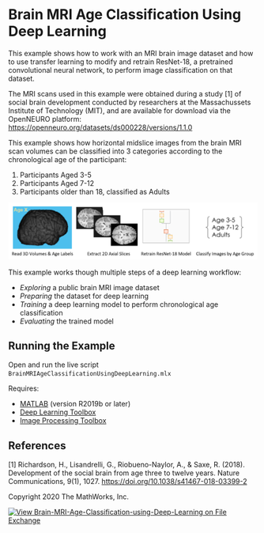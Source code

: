 # **Brain MRI Age Classification Using Deep Learning**

This example shows how to work with an MRI brain image dataset and how to use transfer learning to modify and retrain ResNet-18, a pretrained convolutional neural network, to perform image classification on that dataset.

The MRI scans used in this example were obtained during a study \[1\] of social brain development conducted by researchers at the Massachussets Institute of Technology (MIT), and are available for download via the OpenNEURO platform:
    https://openneuro.org/datasets/ds000228/versions/1.1.0

This example shows how horizontal midslice images from the brain MRI scan volumes can be classified into 3 categories according to the chronological age of the participant:
1. Participants Aged 3-5
2. Participants Aged 7-12
3. Participants older than 18, classified as Adults

![](images/overview.png)

This example works though multiple steps of a deep learning workflow:
- _Exploring_ a public brain MRI image dataset
- _Preparing_ the dataset for deep learning
- _Training_ a deep learning model to perform chronological age classification
- _Evaluating_ the trained model


## **Running the Example**

Open and run the live script `BrainMRIAgeClassificationUsingDeepLearning.mlx`

Requires:
- [MATLAB](https://www.mathworks.com/products/matlab.html) (version R2019b or later)
- [Deep Learning Toolbox](https://www.mathworks.com/products/deep-learning.html)
- [Image Processing Toolbox](https://www.mathworks.com/products/image.html)

## **References**
\[1\] Richardson, H., Lisandrelli, G., Riobueno-Naylor, A., & Saxe, R. (2018). Development of the social brain from age three to twelve years. Nature Communications, 9(1), 1027. https://doi.org/10.1038/s41467-018-03399-2

Copyright 2020 The MathWorks, Inc.

[![View Brain-MRI-Age-Classification-using-Deep-Learning on File Exchange](https://www.mathworks.com/matlabcentral/images/matlab-file-exchange.svg)](https://www.mathworks.com/matlabcentral/fileexchange/74941-brain-mri-age-classification-using-deep-learning)

